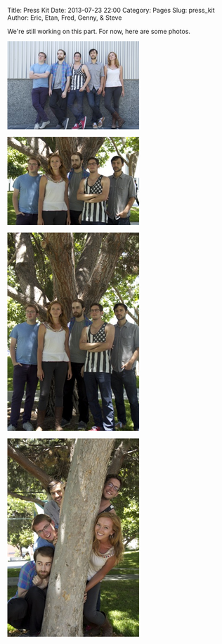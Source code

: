 Title: Press Kit
Date: 2013-07-23 22:00
Category: Pages
Slug: press_kit
Author: Eric, Etan, Fred, Genny, & Steve

We're still working on this part. For now, here are some photos.

[![basic](/static/images/thumb_The_Nest_basic.jpg)](/static/images/The_Nest_basic.jpg)

[![basic](/static/images/thumb_The_Nest_srs_horz.jpg)](/static/images/The_Nest_srs_horz.jpg)

[![basic](/static/images/thumb_The_Nest_srs_vert.jpg)](/static/images/The_Nest_srs_vert.jpg)

[![basic](/static/images/thumb_The_Nest_treehuggers.jpg)](/static/images/The_Nest_treehuggers.jpg)
